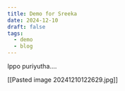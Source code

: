 ```yaml
---
title: Demo for Sreeka
date: 2024-12-10
draft: false
tags:
  - demo
  - blog
---
```

Ippo puriyutha....

[[Pasted image 20241210122629.jpg]]